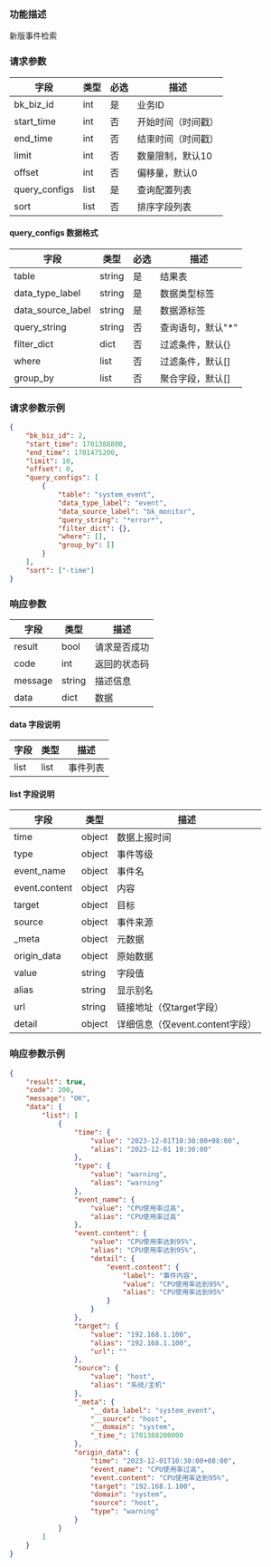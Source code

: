 ### 功能描述

新版事件检索

### 请求参数

| 字段          | 类型 | 必选 | 描述               |
| ------------- | ---- | ---- | ------------------ |
| bk_biz_id     | int  | 是   | 业务ID             |
| start_time    | int  | 否   | 开始时间（时间戳） |
| end_time      | int  | 否   | 结束时间（时间戳） |
| limit         | int  | 否   | 数量限制，默认10   |
| offset        | int  | 否   | 偏移量，默认0      |
| query_configs | list | 是   | 查询配置列表       |
| sort          | list | 否   | 排序字段列表       |

#### query_configs 数据格式

| 字段              | 类型   | 必选 | 描述              |
| ----------------- | ------ | ---- | ----------------- |
| table             | string | 是   | 结果表            |
| data_type_label   | string | 是   | 数据类型标签      |
| data_source_label | string | 是   | 数据源标签        |
| query_string      | string | 否   | 查询语句，默认"*" |
| filter_dict       | dict   | 否   | 过滤条件，默认{}  |
| where             | list   | 否   | 过滤条件，默认[]  |
| group_by          | list   | 否   | 聚合字段，默认[]  |

### 请求参数示例

```json
{
    "bk_biz_id": 2,
    "start_time": 1701388800,
    "end_time": 1701475200,
    "limit": 10,
    "offset": 0,
    "query_configs": [
        {
            "table": "system_event",
            "data_type_label": "event",
            "data_source_label": "bk_monitor",
            "query_string": "*error*",
            "filter_dict": {},
            "where": [],
            "group_by": []
        }
    ],
    "sort": ["-time"]
}
```

### 响应参数

| 字段    | 类型   | 描述         |
| ------- | ------ | ------------ |
| result  | bool   | 请求是否成功 |
| code    | int    | 返回的状态码 |
| message | string | 描述信息     |
| data    | dict   | 数据         |

#### data 字段说明

| 字段 | 类型 | 描述     |
| ---- | ---- | -------- |
| list | list | 事件列表 |

#### list 字段说明

| 字段          | 类型   | 描述                            |
| ------------- | ------ | ------------------------------- |
| time          | object | 数据上报时间                    |
| type          | object | 事件等级                        |
| event_name    | object | 事件名                          |
| event.content | object | 内容                            |
| target        | object | 目标                            |
| source        | object | 事件来源                        |
| _meta         | object | 元数据                          |
| origin_data   | object | 原始数据                        |
| value         | string | 字段值                          |
| alias         | string | 显示别名                        |
| url           | string | 链接地址（仅target字段）        |
| detail        | object | 详细信息（仅event.content字段） |

### 响应参数示例

```json
{
    "result": true,
    "code": 200,
    "message": "OK",
    "data": {
        "list": [
            {
                "time": {
                    "value": "2023-12-01T10:30:00+08:00",
                    "alias": "2023-12-01 10:30:00"
                },
                "type": {
                    "value": "warning",
                    "alias": "warning"
                },
                "event_name": {
                    "value": "CPU使用率过高",
                    "alias": "CPU使用率过高"
                },
                "event.content": {
                    "value": "CPU使用率达到95%",
                    "alias": "CPU使用率达到95%",
                    "detail": {
                        "event.content": {
                            "label": "事件内容",
                            "value": "CPU使用率达到95%",
                            "alias": "CPU使用率达到95%"
                        }
                    }
                },
                "target": {
                    "value": "192.168.1.100",
                    "alias": "192.168.1.100",
                    "url": ""
                },
                "source": {
                    "value": "host",
                    "alias": "系统/主机"
                },
                "_meta": {
                    "__data_label": "system_event",
                    "__source": "host",
                    "__domain": "system",
                    "_time_": 1701388200000
                },
                "origin_data": {
                    "time": "2023-12-01T10:30:00+08:00",
                    "event_name": "CPU使用率过高",
                    "event.content": "CPU使用率达到95%",
                    "target": "192.168.1.100",
                    "domain": "system",
                    "source": "host",
                    "type": "warning"
                }
            }
        ]
    }
}
```


